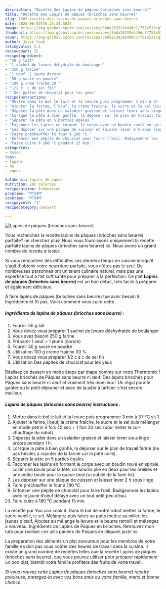 ```yaml
---
description: "Recette Des Lapins de pâques (brioches sans beurre)"
title: "Recette Des Lapins de pâques (brioches sans beurre)"
slug: 1505-recette-des-lapins-de-paques-brioches-sans-beurre
date: 2020-06-02T16:15:34.582Z
image: https://img-global.cpcdn.com/recipes/3bda26292eb49dc7/751x532cq70/lapins-de-paques-brioches-sans-beurre-photo-principale-de-la-recette.jpg
thumbnail: https://img-global.cpcdn.com/recipes/3bda26292eb49dc7/751x532cq70/lapins-de-paques-brioches-sans-beurre-photo-principale-de-la-recette.jpg
cover: https://img-global.cpcdn.com/recipes/3bda26292eb49dc7/751x532cq70/lapins-de-paques-brioches-sans-beurre-photo-principale-de-la-recette.jpg
author: Jesse Cook
ratingvalue: 3.1
reviewcount: 15
recipeingredient:
- "50 g lait"
- "1 sachet de levure dshydrate de boulanger"
- "250 g farine"
- "1 oeuf  1 jaune dorure"
- "50 g sucre en poudre"
- "100 g crme frache 30 "
- "1/2 c  c de sel fin"
- " Des ppites de chocolat pour les yeux"
recipeinstructions:
- "Mettre dans le bol le lait et la levure puis programmer 3 min à 37 °C vit 1."
- "Ajouter la farine, l’oeuf, la crème fraîche, le sucre et le sel puis mélanger en mode pétrin 6 fois 45 sec + 1 fois 30 sec (pour éviter le sur-chauffage du robot)."
- "Déposez la pâte dans un saladier graissé et laisser lever sous linge propre pendant 1 h."
- "Lorsque la pâte à bien gonflé, la déposer sur le plan de travail fariné (ne pas hésitez à rajouter de la farine car la pâte colle)."
- "Séparer la pâte en 5 parties égales."
- "Façonner les lapins en formant le corps avec un boudin roulé en spirale. coller une boule pour la tête, un boudin pliè en deux pour les oreilles et une petite boule pour la queue (moi j’ai oublié de la faire lol)."
- "Les déposer sur une plaque de cuisson et laisser lever 2 h sous linge."
- "Faire préchauffer le four à 180 °C."
- "Enfoncer une pépite de chocolat pour faire l’oeil. Badigeonner les lapins avec le jaune d’oeuf délayé avec un tout petit peu d’eau."
- "Faire cuire à 180 °C pendant 15 min."
categories:
- Resep
tags:
- lapins
- de
- pques

katakunci: lapins de pques 
nutrition: 182 calories
recipecuisine: Indonesian
preptime: "PT34M"
cooktime: "PT54M"
recipeyield: "1"
recipecategory: Dessert

---
```



![Lapins de pâques (brioches sans beurre)](https://img-global.cpcdn.com/recipes/3bda26292eb49dc7/751x532cq70/lapins-de-paques-brioches-sans-beurre-photo-principale-de-la-recette.jpg)

Vous recherchez la recette lapins de pâques (brioches sans beurre) parfaite? ne cherchez plus! Nous vous fournissons uniquement la recette parfaite lapins de pâques (brioches sans beurre) ici. Nous avons un grand nombre de recette à tester.

Si vous rencontrez des difficultés ces derniers temps en cuisine lorsqu'il s'agit d'obtenir votre nourriture parfaite, vous n'êtes pas le seul. De nombreuses personnes ont un talent culinaire naturel, mais pas une expertise tout à fait suffisante pour préparer à la perfection. Ce plat <strong> Lapins de pâques (brioches sans beurre) </strong> est un bon début, très facile à préparer et également délicieux.

<!--inarticleads1-->

À faire lapins de pâques (brioches sans beurre) tue avoir besoin 8 Ingrédients et 10 pas. Voici comment vous cuire cette.

##### Ingrédients de lapins de pâques (brioches sans beurre) :

1. Fournir 50 g lait
1. Vous devez vous préparer 1 sachet de levure déshydratée de boulanger
1. Vous avez besoin 250 g farine
1. Préparer 1 oeuf + 1 jaune (dorure)
1. Fournir 50 g sucre en poudre
1. Utilisation 100 g crème fraîche 30 %
1. Vous devez vous préparer 1/2 c à c de sel fin
1. Utilisation  Des pépites de chocolat pour les yeux


Réalisez ce dessert en mode étape par étape comme sur votre Thermomix ! Lapins briochés de Pâques sans beurre ni œuf. Des lapins briochés pour Pâques sans beurre ni oeuf et vraiment très moelleux ! Un régal pour le goûter ou le petit déjeuner et avec de la pâte à tartiner c&#39;est encore meilleur.. 

<!--inarticleads2-->

##### Lapins de pâques (brioches sans beurre) instructions :

1. Mettre dans le bol le lait et la levure puis programmer 3 min à 37 °C vit 1.
1. Ajouter la farine, l’oeuf, la crème fraîche, le sucre et le sel puis mélanger en mode pétrin 6 fois 45 sec + 1 fois 30 sec (pour éviter le sur-chauffage du robot).
1. Déposez la pâte dans un saladier graissé et laisser lever sous linge propre pendant 1 h.
1. Lorsque la pâte à bien gonflé, la déposer sur le plan de travail fariné (ne pas hésitez à rajouter de la farine car la pâte colle).
1. Séparer la pâte en 5 parties égales.
1. Façonner les lapins en formant le corps avec un boudin roulé en spirale. coller une boule pour la tête, un boudin pliè en deux pour les oreilles et une petite boule pour la queue (moi j’ai oublié de la faire lol).
1. Les déposer sur une plaque de cuisson et laisser lever 2 h sous linge.
1. Faire préchauffer le four à 180 °C.
1. Enfoncer une pépite de chocolat pour faire l’oeil. Badigeonner les lapins avec le jaune d’oeuf délayé avec un tout petit peu d’eau.
1. Faire cuire à 180 °C pendant 15 min.


La recette par You can cook it. Dans le bol de votre robot mettez la farine, le sucre vanillé, le sel. Mélangez puis faites un puits mettez au milieu les jaunes d&#39;œuf, Ajoutez au mélange la levure et le beurre ramolli et mélangez à nouveau. Ingrédients de Lapins de Pâques en brioches. Retrouvez mon tuto pour réaliser ces jolis paniers de Pâques en cliquant juste ici. 

<!--inarticleads1-->

<p>
La préparation des aliments un plat savoureux pour les membres de votre famille ne doit pas vous coûter des heures de travail dans la cuisine. Il existe un grand nombre de recettes telles que la recette Lapins de pâques (brioches sans beurre), que vous pouvez utiliser pour préparer rapidement un bon plat, bientôt votre famille profitera des fruits de votre travail.
</p>

<p>
<i>Si vous trouvez cette Lapins de pâques (brioches sans beurre) recette précieuse, partagez-la avec vos bons amis ou votre famille, merci et bonne chance.</i>
</p>
